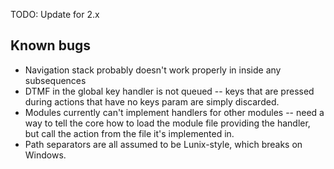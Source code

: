 TODO: Update for 2.x
## Known bugs
 * Navigation stack probably doesn't work properly in inside any subsequences
 * DTMF in the global key handler is not queued --  keys that are pressed
   during actions that have no keys param are simply discarded.
 * Modules currently can't implement handlers for other modules -- need a way
   to tell the core how to load the module file providing the handler, but
   call the action from the file it's implemented in.
 * Path separators are all assumed to be Lunix-style, which breaks on Windows.

